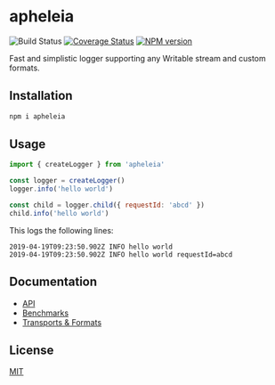 # apheleia

![Build Status](https://github.com/SerayaEryn/apheleia/workflows/ci/badge.svg)
[![Coverage Status](https://coveralls.io/repos/github/SerayaEryn/apheleia/badge.svg?branch=master)](https://coveralls.io/github/SerayaEryn/apheleia?branch=master)
[![NPM version](https://img.shields.io/npm/v/apheleia.svg?style=flat)](https://www.npmjs.com/package/apheleia)

Fast and simplistic logger supporting any Writable stream and custom formats.

## Installation

```bash
npm i apheleia
```

## Usage

```js
import { createLogger } from 'apheleia'

const logger = createLogger()
logger.info('hello world')

const child = logger.child({ requestId: 'abcd' })
child.info('hello world')
```

This logs the following lines:
```
2019-04-19T09:23:50.902Z INFO hello world
2019-04-19T09:23:50.902Z INFO hello world requestId=abcd
```

## Documentation

* [API](https://github.com/SerayaEryn/apheleia/blob/master/docs/API.md)
* [Benchmarks](https://github.com/SerayaEryn/apheleia/blob/master/docs/Benchmarks.md)
* [Transports & Formats](https://github.com/SerayaEryn/apheleia/blob/master/docs/TransportsAndFormats.md)

## License

[MIT](./LICENSE)
